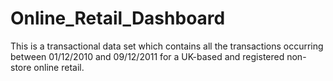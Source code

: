 # Online_Retail_Dashboard
This is a transactional data set which contains all the transactions occurring between 01/12/2010 and 09/12/2011 for a UK-based and registered non-store online retail.
